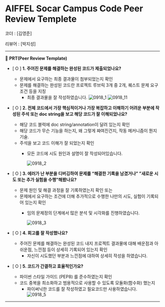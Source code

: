 # AIFFEL Socar Campus Code Peer Review Templete

코더 : [김영준]

리뷰어 : [박지성]

---

🔑 **PRT(Peer Review Template)**

- [ O ]  **1. 주어진 문제를 해결하는 완성된 코드가 제출되었나요?**
    - 문제에서 요구하는 최종 결과물이 첨부되었는지 확인
    - 문제를 해결하는 완성된 코드란 프로젝트 루브릭 3개 중 2개, 퀘스트 문제 요구조건 등을 지칭
        - 최종 결과물을 잘 작성하였습니다.
          ![0918_1](https://github.com/j053okok/aiffel_repo/assets/88922672/1f27de10-6195-49b8-a3c2-1a9c3e66de18)
          ![0918_11](https://github.com/j053okok/aiffel_repo/assets/88922672/cb8ae5df-b801-42eb-b38e-7ebf76497814)


- [ O ]  **2. 전체 코드에서 가장 핵심적이거나 가장 복잡하고 이해하기 어려운 부분에 작성된 
주석 또는 doc string을 보고 해당 코드가 잘 이해되었나요?**
    - 해당 코드 블럭에 doc string/annotation이 달려 있는지 확인
    - 해당 코드가 무슨 기능을 하는지, 왜 그렇게 짜여진건지, 작동 메커니즘이 뭔지 기술.
    - 주석을 보고 코드 이해가 잘 되었는지 확인
        - 모든 코드에 시도 원인과 설명이 잘 작성되어있습니다.
          
          ![0918_2](https://github.com/j053okok/aiffel_repo/assets/88922672/e05a1081-0515-4a79-834a-2c7e5ac65a43)

        
- [ O ]  **3. 에러가 난 부분을 디버깅하여 문제를 “해결한 기록을 남겼거나” 
”새로운 시도 또는 추가 실험을 수행”해봤나요?**
    - 문제 원인 및 해결 과정을 잘 기록하였는지 확인 또는
    - 문제에서 요구하는 조건에 더해 추가적으로 수행한 나만의 시도, 
    실험이 기록되어 있는지 확인
        - 임의 문제정의 단계에서 많은 분석 및 시각화를 진행하였습니다.
          
          ![0918_3](https://github.com/j053okok/aiffel_repo/assets/88922672/f2e1667f-be4c-4377-8503-35ad75ae1ee2)

        
- [ O ]  **4. 회고를 잘 작성했나요?**
    - 주어진 문제를 해결하는 완성된 코드 내지 프로젝트 결과물에 대해
    배운점과 아쉬운점, 느낀점 등이 상세히 기록되어 있는지 확인
        - 자신이 시도했던 부분과 느낀점에 대하여 상세히 작성을 하였습니다.

- [ O ]  **5. 코드가 간결하고 효율적인가요?**
    - 파이썬 스타일 가이드 (PEP8) 를 준수하였는지 확인
    - 코드 중복을 최소화하고 범용적으로 사용할 수 있도록 모듈화(함수화) 했는지
        - 파이써닉한 코드를 잘 작성하였고 필요코드만 사용하였습니다.  
         ![0918_5](https://github.com/j053okok/aiffel_repo/assets/88922672/259145c1-0848-41f4-ae3e-e74dd8f0d1ce)



---
